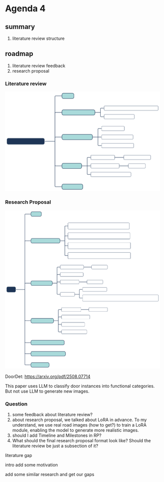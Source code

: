 # Agenda 4

## summary

1. literature review structure

## roadmap

1. literature review feedback
1. research proposal



### Literature review



![structure](..\assets\literature_review_structure.svg)



### Research Proposal



![structure](..\assets\RP_structure.svg)







DoorDet: https://arxiv.org/pdf/2508.07714

This paper uses LLM to classify door instances into functional categories. But not use LLM to generate new images.

### Question

1. some feedback about literature review?
1. about research proposal, we talked about LoRA in advance. To my understand, we use real road images (how to get?) to train  a LoRA module, enabling the model to generate more realistic images.
1. should I add Timeline and Milestones in RP?
1. What should the final research proposal format look like? Should the literature review be just a subsection of it?





literature gap

intro add some motivation 

add some similar research and get our gaps

